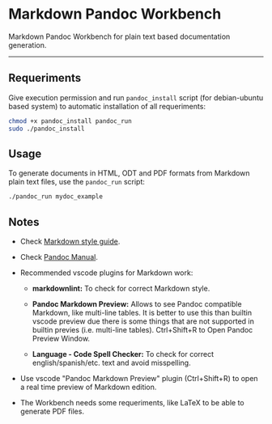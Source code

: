 # Markdown Pandoc Workbench

Markdown Pandoc Workbench for plain text based documentation generation.

---

## Requeriments

Give execution permission and run `pandoc_install` script (for debian-ubuntu based system) to automatic installation of all requeriments:

```bash
chmod +x pandoc_install pandoc_run
sudo ./pandoc_install
```

## Usage

To generate documents in HTML, ODT and PDF formats from Markdown plain text files, use the `pandoc_run` script:

```bash
./pandoc_run mydoc_example
```

## Notes

- Check [Markdown style guide](https://www.markdownguide.org/cheat-sheet/).

- Check [Pandoc Manual](https://pandoc.org/MANUAL.html).

- Recommended vscode plugins for Markdown work:

    - **markdownlint:** To check for correct Markdown style.

    - **Pandoc Markdown Preview:** Allows to see Pandoc compatible Markdown, like multi-line tables. It is better to use this than builtin vscode preview due there is some things that are not supported in builtin previes (i.e. multi-line tables). Ctrl+Shift+R to Open Pandoc Preview Window.

    - **Language - Code Spell Checker:** To check for correct english/spanish/etc. text and avoid misspelling.

- Use vscode "Pandoc Markdown Preview" plugin (Ctrl+Shift+R) to open a real time preview of Markdown edition.

- The Workbench needs some requeriments, like LaTeX to be able to generate PDF files.
